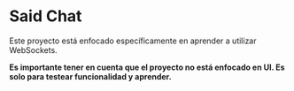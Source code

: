 # Said Chat

Este proyecto está enfocado específicamente en aprender a utilizar WebSockets. 

**Es importante tener en cuenta que el proyecto no está enfocado en UI. Es solo para testear funcionalidad y aprender.**
